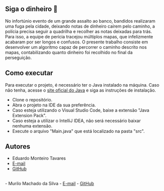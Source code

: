 ## Siga o dinheiro 💸

No infortúnio evento de um grande assalto ao banco, bandidos realizaram uma fuga pela cidade, deixando notas de dinheiro caírem pelo caminho, a polícia precisa seguir a quadrilha e recolher as notas deixadas para trás. Para isso, a equipe de perícia tracejou múltiplos mapas, que infelizmente acabaram por ser longos e confusos. O presente trabalho consiste em desenvolver um algoritmo capaz de percorrer o caminho descrito nos mapas, contabilizando quanto dinheiro foi recolhido no final da perseguição. 

## Como executar

Para executar o projeto, é necessário ter o Java instalado na máquina.
Caso não tenha, acesse o [site oficial do Java](https://www.java.com/pt-BR/download/) e
siga as instruções de instalação.

- Clone o repositório.
- Abra o projeto na IDE da sua preferência.
- Caso esteja utilizando o Visual Studio Code, baixe a extensão "Java Extension Pack".
- Caso esteja a utilizar o IntelliJ IDEA, não será necessário baixar nenhuma extensão.
- Execute o arquivo "Main.java" que está localizado na pasta "src".

## Autores

- Eduardo Monteiro Tavares 
- <a href="mailto:eduardo.tavares002@edu.pucrs.br">E-mail</a></li>
- <a href="https://github.com/Doardot">GitHub</a></li>
</br>
- Murilo Machado da Silva
- <a href="mailto:murilo.012@edu.pucrs.br">E-mail</a></li>
- <a href="https://github.com/mmachado17">GitHub</a></li>